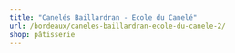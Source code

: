 ```yaml
---
title: "Canelés Baillardran - Ecole du Canelé"
url: /bordeaux/caneles-baillardran-ecole-du-canele-2/
shop: pâtisserie
---
```

